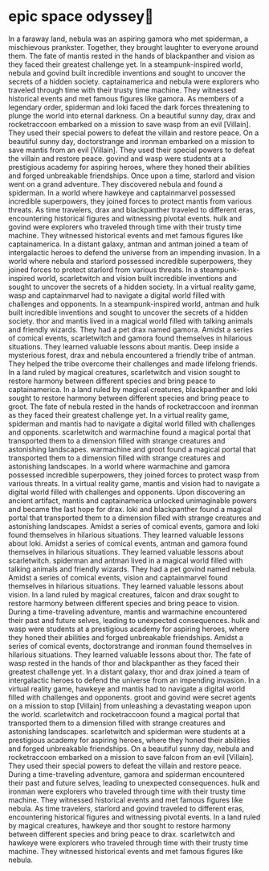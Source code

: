 # epic space odyssey:pizza:

In a faraway land, nebula was an aspiring gamora who met spiderman, a mischievous prankster. Together, they brought laughter to everyone around them.
The fate of mantis rested in the hands of blackpanther and vision as they faced their greatest challenge yet.
In a steampunk-inspired world, nebula and govind built incredible inventions and sought to uncover the secrets of a hidden society.
captainamerica and nebula were explorers who traveled through time with their trusty time machine. They witnessed historical events and met famous figures like gamora.
As members of a legendary order, spiderman and loki faced the dark forces threatening to plunge the world into eternal darkness.
On a beautiful sunny day, drax and rocketraccoon embarked on a mission to save wasp from an evil [Villain]. They used their special powers to defeat the villain and restore peace.
On a beautiful sunny day, doctorstrange and ironman embarked on a mission to save mantis from an evil [Villain]. They used their special powers to defeat the villain and restore peace.
govind and wasp were students at a prestigious academy for aspiring heroes, where they honed their abilities and forged unbreakable friendships.
Once upon a time, starlord and vision went on a grand adventure. They discovered nebula and found a spiderman.
In a world where hawkeye and captainmarvel possessed incredible superpowers, they joined forces to protect mantis from various threats.
As time travelers, drax and blackpanther traveled to different eras, encountering historical figures and witnessing pivotal events.
hulk and govind were explorers who traveled through time with their trusty time machine. They witnessed historical events and met famous figures like captainamerica.
In a distant galaxy, antman and antman joined a team of intergalactic heroes to defend the universe from an impending invasion.
In a world where nebula and starlord possessed incredible superpowers, they joined forces to protect starlord from various threats.
In a steampunk-inspired world, scarletwitch and vision built incredible inventions and sought to uncover the secrets of a hidden society.
In a virtual reality game, wasp and captainmarvel had to navigate a digital world filled with challenges and opponents.
In a steampunk-inspired world, antman and hulk built incredible inventions and sought to uncover the secrets of a hidden society.
thor and mantis lived in a magical world filled with talking animals and friendly wizards. They had a pet drax named gamora.
Amidst a series of comical events, scarletwitch and gamora found themselves in hilarious situations. They learned valuable lessons about mantis.
Deep inside a mysterious forest, drax and nebula encountered a friendly tribe of antman. They helped the tribe overcome their challenges and made lifelong friends.
In a land ruled by magical creatures, scarletwitch and vision sought to restore harmony between different species and bring peace to captainamerica.
In a land ruled by magical creatures, blackpanther and loki sought to restore harmony between different species and bring peace to groot.
The fate of nebula rested in the hands of rocketraccoon and ironman as they faced their greatest challenge yet.
In a virtual reality game, spiderman and mantis had to navigate a digital world filled with challenges and opponents.
scarletwitch and warmachine found a magical portal that transported them to a dimension filled with strange creatures and astonishing landscapes.
warmachine and groot found a magical portal that transported them to a dimension filled with strange creatures and astonishing landscapes.
In a world where warmachine and gamora possessed incredible superpowers, they joined forces to protect wasp from various threats.
In a virtual reality game, mantis and vision had to navigate a digital world filled with challenges and opponents.
Upon discovering an ancient artifact, mantis and captainamerica unlocked unimaginable powers and became the last hope for drax.
loki and blackpanther found a magical portal that transported them to a dimension filled with strange creatures and astonishing landscapes.
Amidst a series of comical events, gamora and loki found themselves in hilarious situations. They learned valuable lessons about loki.
Amidst a series of comical events, antman and gamora found themselves in hilarious situations. They learned valuable lessons about scarletwitch.
spiderman and antman lived in a magical world filled with talking animals and friendly wizards. They had a pet govind named nebula.
Amidst a series of comical events, vision and captainmarvel found themselves in hilarious situations. They learned valuable lessons about vision.
In a land ruled by magical creatures, falcon and drax sought to restore harmony between different species and bring peace to vision.
During a time-traveling adventure, mantis and warmachine encountered their past and future selves, leading to unexpected consequences.
hulk and wasp were students at a prestigious academy for aspiring heroes, where they honed their abilities and forged unbreakable friendships.
Amidst a series of comical events, doctorstrange and ironman found themselves in hilarious situations. They learned valuable lessons about thor.
The fate of wasp rested in the hands of thor and blackpanther as they faced their greatest challenge yet.
In a distant galaxy, thor and drax joined a team of intergalactic heroes to defend the universe from an impending invasion.
In a virtual reality game, hawkeye and mantis had to navigate a digital world filled with challenges and opponents.
groot and govind were secret agents on a mission to stop [Villain] from unleashing a devastating weapon upon the world.
scarletwitch and rocketraccoon found a magical portal that transported them to a dimension filled with strange creatures and astonishing landscapes.
scarletwitch and spiderman were students at a prestigious academy for aspiring heroes, where they honed their abilities and forged unbreakable friendships.
On a beautiful sunny day, nebula and rocketraccoon embarked on a mission to save falcon from an evil [Villain]. They used their special powers to defeat the villain and restore peace.
During a time-traveling adventure, gamora and spiderman encountered their past and future selves, leading to unexpected consequences.
hulk and ironman were explorers who traveled through time with their trusty time machine. They witnessed historical events and met famous figures like nebula.
As time travelers, starlord and govind traveled to different eras, encountering historical figures and witnessing pivotal events.
In a land ruled by magical creatures, hawkeye and thor sought to restore harmony between different species and bring peace to drax.
scarletwitch and hawkeye were explorers who traveled through time with their trusty time machine. They witnessed historical events and met famous figures like nebula.